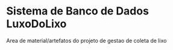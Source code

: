 # Sistema de Banco de Dados LuxoDoLixo
Area de material/artefatos do projeto de gestao de coleta de lixo
